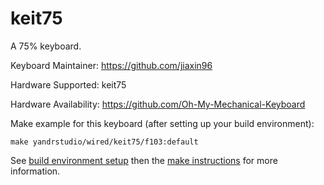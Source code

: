 keit75
===

A 75% keyboard.

Keyboard Maintainer: https://github.com/jiaxin96

Hardware Supported: keit75  

Hardware Availability: https://github.com/Oh-My-Mechanical-Keyboard 

Make example for this keyboard (after setting up your build environment):

    make yandrstudio/wired/keit75/f103:default

See [build environment setup](https://docs.qmk.fm/#/getting_started_build_tools) then the [make instructions](https://docs.qmk.fm/#/getting_started_make_guide) for more information.

